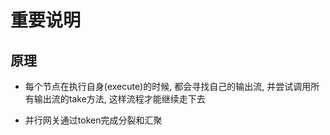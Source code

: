 # 重要说明

## 原理

- 每个节点在执行自身(execute)的时候, 都会寻找自己的输出流, 并尝试调用所有输出流的take方法, 这样流程才能继续走下去

- 并行网关通过token完成分裂和汇聚
